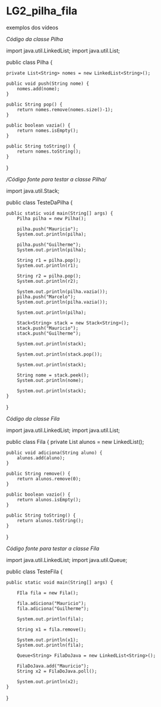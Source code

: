 # LG2_pilha_fila
exemplos dos vídeos

*Código da classe Pilha*

import java.util.LinkedList;
import java.util.List;

public class Pilha {

	private List<String> nomes = new LinkedList<String>();
	
	public void push(String nome) {
		nomes.add(nome);
	}
	
	public String pop() {
		return nomes.remove(nomes.size()-1);
	}
	
	public boolean vazia() {
		return nomes.isEmpty();
	}
	
	public String toString() {
		return nomes.toString();
	}
}

*/Código fonte para testar a classe Pilha/*

import java.util.Stack;

public class TesteDaPilha {

	public static void main(String[] args) {
		Pilha pilha = new Pilha();
		
		pilha.push("Mauricio");
		System.out.println(pilha);
		
		pilha.push("Guilherme");
		System.out.println(pilha);
		
		String r1 = pilha.pop();
		System.out.println(r1);
	
		String r2 = pilha.pop();
		System.out.println(r2);
		
		System.out.println(pilha.vazia());
		pilha.push("Marcelo");
		System.out.println(pilha.vazia());
		
		System.out.println(pilha);
		
		Stack<String> stack = new Stack<String>();
		stack.push("Mauricio");
		stack.push("Guilherme");
		
		System.out.println(stack);
		
		System.out.println(stack.pop());
		
		System.out.println(stack);
		
		String nome = stack.peek();
		System.out.println(nome);
		
		System.out.println(stack);
	}

}

*Código da classe Fila*

import java.util.LinkedList;
import java.util.List;

public class Fila {
	private List<String> alunos = new LinkedList<String>();
	
	public void adiciona(String aluno) {
		alunos.add(aluno);
	}
	
	public String remove() {
		return alunos.remove(0);
	}
	
	public boolean vazio() {
		return alunos.isEmpty();
	}
	
	public String toString() {
		return alunos.toString();
	}
}

*Código fonte para testar a classe Fila*

import java.util.LinkedList;
import java.util.Queue;

public class TesteFila {

	public static void main(String[] args) {

		FIla fila = new Fila();
		
		fila.adiciona("Mauricio");
		fila.adiciona("Guilherme");
		
		System.out.println(fila);
		
		String x1 = fila.remove();
		
		System.out.println(x1);
		System.out.println(fila);
		
		Queue<String> FilaDoJava = new LinkedList<String>();
		
		FilaDoJava.add("Mauricio");
		String x2 = FilaDoJava.poll();
		
		System.out.println(x2);
	}

}
